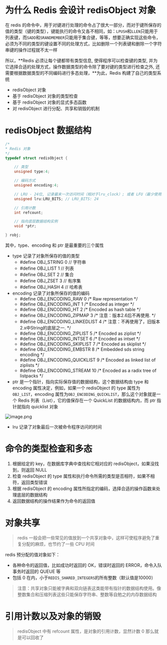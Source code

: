 # 为什么 Redis 会设计 redisObject 对象
在 redis 的命令中，用于对键进行处理的命令占了很大一部分，而对于键所保存的值的类型（键的类型），键能执行的命令又各不相同，如：`LPUSH`和`LLEN`只能用于列表键，而`SADD`和`SRANDMEMBER`只能用于集合键，等等，想要正确实现这些命令，必须为不同的类型的键设置不同的处理方式，比如删除一个列表键和删除一个字符串键的操作过程就不太一样

所以，**Redis 必须让每个键都带有类型信息, 使得程序可以检查键的类型, 并为它选择合适的处理方式，操作数据类型的命令除了要对键的类型进行检查之外, 还需要根据数据类型的不同编码进行多态处理，**为此，Redis 构建了自己的类型系统

- redisObject 对象
- 基于 redisObject 对象的类型检查
- 基于 redisObject 对象的显式多态函数
- 对 redisObject 进行分配、共享和销毁的机制
# redisObject 数据结构
```c
/*
* Redis 对象
*/
typedef struct redisObject {

    // 类型
    unsigned type:4;

    // 编码方式
    unsigned encoding:4;

    // LRU - 24位, 记录最末一次访问时间（相对于lru_clock）; 或者 LFU（最少使用的数据：8位频率，16位访问时间）
    unsigned lru:LRU_BITS; // LRU_BITS: 24

    // 引用计数
    int refcount;

    // 指向底层数据结构实例
    void *ptr;

} robj;
```
其中，type、encoding 和 ptr 是最重要的三个属性

- type 记录了对象所保存的值的类型
   - #define OBJ_STRING 0 // 字符串
   - #define OBJ_LIST 1 // 列表
   - #define OBJ_SET 2 // 集合
   - #define OBJ_ZSET 3 // 有序集
   - #define OBJ_HASH 4 // 哈希表
- encoding 记录了对象所保存的值的编码
   - #define OBJ_ENCODING_RAW 0     /* Raw representation */
   - #define OBJ_ENCODING_INT 1     /* Encoded as integer */
   - #define OBJ_ENCODING_HT 2      /* Encoded as hash table */
   - #define OBJ_ENCODING_ZIPMAP 3  /* 注意：版本2.6后不再使用. */
   - #define OBJ_ENCODING_LINKEDLIST 4 /* 注意：不再使用了，旧版本2.x中String的底层之一. */
   - #define OBJ_ENCODING_ZIPLIST 5 /* Encoded as ziplist */
   - #define OBJ_ENCODING_INTSET 6  /* Encoded as intset */
   - #define OBJ_ENCODING_SKIPLIST 7  /* Encoded as skiplist */
   - #define OBJ_ENCODING_EMBSTR 8  /* Embedded sds string encoding */
   - #define OBJ_ENCODING_QUICKLIST 9 /* Encoded as linked list of ziplists */
   - #define OBJ_ENCODING_STREAM 10 /* Encoded as a radix tree of listpacks */
- ptr 是一个指针，指向实际保存值的数据结构，这个数据结构由 type 和 encoding 属性决定，例如，如果一个 redisObject 的 type 属性为`OBJ_LIST`，encoding 属性为`OBJ_ENCODING_QUICKLIST`，那么这个对象就是一个 Redis 列表（List），它的值保存在一个 QuickList 的数据结构内，而 ptr 指针就指向 quicklist 对象

![image.png](https://cdn.nlark.com/yuque/0/2023/png/28316065/1688458631413-b1c11fa4-0b81-4a92-be35-d91e112b592f.png#averageHue=%23f1ece0&clientId=u597a0fd4-17a8-4&from=paste&height=540&id=u5b3e5e96&originHeight=1128&originWidth=1938&originalType=binary&ratio=2.5&rotation=0&showTitle=false&size=255920&status=done&style=none&taskId=uf385cc0a-6253-4c03-92d4-fd9b8ca3d46&title=&width=927.2000122070312)

- lru 记录了对象最后一次被命令程序访问的时间
# 命令的类型检查和多态

1. 根据给定的 key，在数据库字典中查找和它相对应的 redisObject，如果没找到，则返回 NULL
2. 检查 redisObject 的 type 属性和执行命令所需的类型是否相符，如果不相符，返回类型错误
3. 根据 redisObject 的 encoding 属性所指定的编码，选择合适的操作函数来处理底层的数据结构
4. 返回数据结构的操作结果作为命令的返回值
# 对象共享
> redis 一般会把一些常见的值放到一个共享对象中，这样可使程序避免了重复分配的麻烦，也节约了一些 CPU 时间

redis 预分配的值对象如下：

- 各种命令的返回值，比如成功时返回的 OK，错误时返回的 ERROR，命令入队事务时返回的 QUEUE 等
- 包括 0 在内，小于`REDIS_SHARED_INTEGERS`的所有整数（默认值是10000）
> 注意：共享对象只能被字典和双向链表这类能带有指针的数据结构使用。像整数集合和压缩列表这些只能保存字符串、整数等自勉之的内存数据结构

# 引用计数以及对象的销毁
> redisObject 中有 refcount 属性，是对象的引用计数，显然计数 0 那么就是可以回收了

